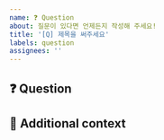 ```yaml
---
name: ❓ Question
about: 질문이 있다면 언제든지 작성해 주세요!
title: '[Q] 제목을 써주세요'
labels: question
assignees: ''
---
```


## ❓ Question

<!-- 질문이 무엇인가요? -->

## 📎 Additional context

<!-- 참고할 자료가 있다면 추가해 주세요 -->
